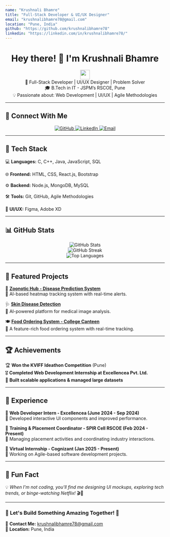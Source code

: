 ```yaml
---
name: "Krushnali Bhamre"
title: "Full-Stack Developer & UI/UX Designer"
email: "krushnalibhamre78@gmail.com"
location: "Pune, India"
github: "https://github.com/krushnalibhamre78"
linkedin: "https://linkedin.com/in/krushnalibhamre78/"
---
```


<!-- Header with a GIF -->
<h1 align="center">Hey there! 👋 I'm Krushnali Bhamre</h1>
<p align="center">
  <img src="https://media.giphy.com/media/hvRJCLFzcasrR4ia7z/giphy.gif" width="30px">
  <br>
  🚀 Full-Stack Developer | UI/UX Designer | Problem Solver  
  <br>
  🎓 B.Tech in IT - JSPM’s RSCOE, Pune  
  <br>
  💡 Passionate about: Web Development | UI/UX | Agile Methodologies  
</p>

---

## 🔗 Connect With Me  

<p align="center">
  <a href="https://github.com/krushnalibhamre78">
    <img src="https://img.shields.io/badge/GitHub-181717?style=for-the-badge&logo=github" alt="GitHub">
  </a>
  <a href="https://linkedin.com/in/krushnalibhamre78/">
    <img src="https://img.shields.io/badge/LinkedIn-0A66C2?style=for-the-badge&logo=linkedin&logoColor=white" alt="LinkedIn">
  </a>
  <a href="mailto:krushnalibhamre78@gmail.com">
    <img src="https://img.shields.io/badge/Gmail-D14836?style=for-the-badge&logo=gmail&logoColor=white" alt="Email">
  </a>
</p>

---

## 🚀 Tech Stack  

💻 **Languages:** C, C++, Java, JavaScript, SQL <br>  
🌐 **Frontend:** HTML, CSS, React.js, Bootstrap <br>  
⚙️ **Backend:** Node.js, MongoDB, MySQL <br>  
🛠️ **Tools:** Git, GitHub, Agile Methodologies <br>  
🎨 **UI/UX:** Figma, Adobe XD <br>  

---

## 📊 GitHub Stats  

<p align="center">
  <img src="https://github-readme-stats.vercel.app/api?username=krushnalibhamre78&show_icons=true&theme=tokyonight" alt="GitHub Stats">
  <br>
  <img src="https://github-readme-streak-stats.herokuapp.com/?user=krushnalibhamre78&theme=tokyonight" alt="GitHub Streak">
  <br>
  <img src="https://github-readme-stats.vercel.app/api/top-langs/?username=krushnalibhamre78&layout=compact&theme=tokyonight" alt="Top Languages">
</p>

---

## 📌 Featured Projects  

🚀 **[Zoonotic Hub - Disease Prediction System](https://github.com/krushnalibhamre78/Zoonotic-Disease-Detection)**  
📌 AI-based heatmap tracking system with real-time alerts.  

🩺 **[Skin Disease Detection](https://github.com/krushnalibhamre78/Skin-Disease-Detection)**  
📌 AI-powered platform for medical image analysis.  

🍽️ **[Food Ordering System - College Canteen](https://github.com/krushnalibhamre78/Food-Ordering-System)**  
📌 A feature-rich food ordering system with real-time tracking.  

---

## 🏆 Achievements  
🏆 **Won the KVIFF Ideathon Competition** (Pune)  
🎖️ **Completed Web Development Internship at Excellencea Pvt. Ltd.**  
🚀 **Built scalable applications & managed large datasets**  

---

## 💼 Experience  

📌 **Web Developer Intern - Excellencea (June 2024 - Sep 2024)**  
🔹 Developed interactive UI components and improved performance.  

📌 **Training & Placement Coordinator - SPIR Cell RSCOE (Feb 2024 - Present)**  
🔹 Managing placement activities and coordinating industry interactions.  

📌 **Virtual Internship - Cognizant (Jan 2025 - Present)**  
🔹 Working on Agile-based software development projects.  

---

## 🎨 Fun Fact  
💡 *When I'm not coding, you'll find me designing UI mockups, exploring tech trends, or binge-watching Netflix!* 🎬🍿  

---

### 🌟 **Let's Build Something Amazing Together!** 🚀  
📧 **Contact Me:** krushnalibhamre78@gmail.com  
📍 **Location:** Pune, India  
